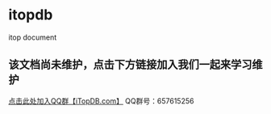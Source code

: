 # itopdb
itop document

## 该文档尚未维护，点击下方链接加入我们一起来学习维护

[点击此处加入QQ群【iTopDB.com】](https://jq.qq.com/?_wv=1027&k=iY5f6Yys) QQ群号：657615256

